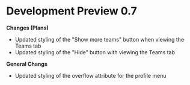 # Development Preview 0.7

**Changes (Plans)**
  - Updated styling of the "Show more teams" button when viewing the Teams tab
  - Updated styling of the "Hide" button with viewing the Teams tab

**General Changs**
  - Updated styling of the overflow attribute for the profile menu
